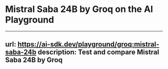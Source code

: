 # Mistral Saba 24B by Groq on the AI Playground


---
url: https://ai-sdk.dev/playground/groq:mistral-saba-24b
description: Test and compare Mistral Saba 24B by Groq
---
